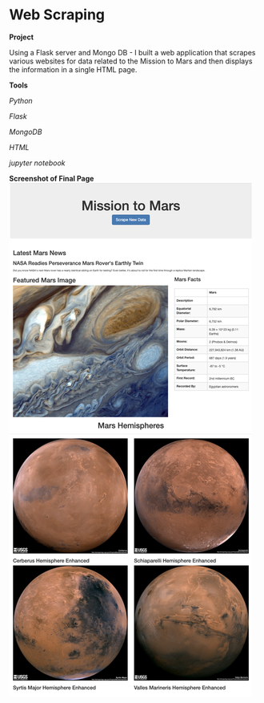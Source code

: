 # Web Scraping

**Project**

Using a Flask server and Mongo DB - I built a web application that scrapes various websites for data related to the Mission to Mars and then displays the information in a single HTML page. 

**Tools**

_Python_

_Flask_
 
_MongoDB_

_HTML_

_jupyter notebook_

**Screenshot of Final Page**
![Image of final page](https://github.com/mmeadx/web-scraping-challenge/blob/master/screenshots/MarsApp-Full.png?raw=true)

